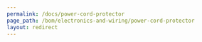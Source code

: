 ```yaml
---
permalink: /docs/power-cord-protector
page_path: /bom/electronics-and-wiring/power-cord-protector
layout: redirect
---
```

